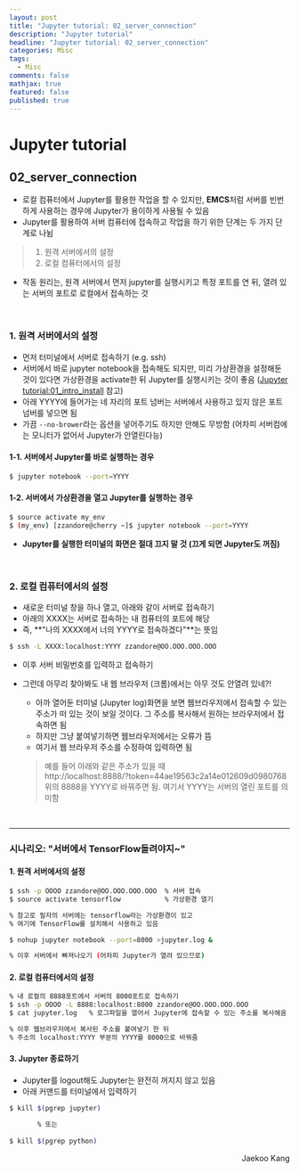```yaml
---
layout: post
title: "Jupyter tutorial: 02_server_connection"
description: "Jupyter tutorial"
headline: "Jupyter tutorial: 02_server_connection"
categories: Misc
tags: 
  - Misc
comments: false
mathjax: true
featured: false
published: true
---
```


# Jupyter tutorial
## 02\_server\_connection

- 로컬 컴퓨터에서 Jupyter를 활용한 작업을 할 수 있지만, **EMCS**처럼 서버를 빈번하게 사용하는 경우에 Jupyter가 용이하게 사용될 수 있음
- Jupyter를 활용하여 서버 컴퓨터에 접속하고 작업을 하기 위한 단계는 두 가지 단계로 나뉨

> 1. 원격 서버에서의 설정  
> 2. 로컬 컴퓨터에서의 설정  
- 작동 원리는, 원격 서버에서 먼저 jupyter를 실행시키고 특정 포트를 연 뒤, 열려 있는 서버의 포트로 로컬에서 접속하는 것

<br>

### 1. 원격 서버에서의 설정
- 먼저 터미널에서 서버로 접속하기 (e.g. ssh)
- 서버에서 바로 jupyter notebook을 접속해도 되지만, 미리 가상환경을 설정해둔 것이 있다면 가상환경을 activate한 뒤 Jupyter를 실행시키는 것이 좋음 ([Jupyter tutorial:01_intro_install](https://emcslabs.github.io/misc/Jupyter_Notebook) 참고)
- 아래 YYYY에 들어가는 네 자리의 포트 넘버는 서버에서 사용하고 있지 않은 포트 넘버를 넣으면 됨
- 가끔 ```--no-brower```라는 옵션을 넣어주기도 하지만 안해도 무방함 (어차피 서버컴에는 모니터가 없어서 Jupyter가 안열린다능)

#### 1-1. 서버에서 Jupyter를 바로 실행하는 경우

```bash
$ jupyter notebook --port=YYYY
```

#### 1-2. 서버에서 가상환경을 열고 Jupyter를 실행하는 경우
```bash
$ source activate my_env
$ (my_env) [zzandore@cherry ~]$ jupyter notebook --port=YYYY
```
- __Jupyter를 실행한 터미널의 화면은 절대 끄지 말 것 (끄게 되면 Jupyter도 꺼짐)__

<br>

### 2. 로컬 컴퓨터에서의 설정
- 새로운 터미널 창을 하나 열고, 아래와 같이 서버로 접속하기
- 아래의 XXXX는 서버로 접속하는 내 컴퓨터의 포트에 해당
- 즉, **"나의 XXXX에서 너의 YYYY로 접속하겠다"**는 뜻임

```bash
$ ssh -L XXXX:localhost:YYYY zzandore@OO.OOO.OOO.OOO
```
- 이후 서버 비밀번호를 입력하고 접속하기
- 그런데 아무리 찾아봐도 내 웹 브라우저 (크롬)에서는 아무 것도 안열려 있네?!
    - 아까 열어둔 터미널 (Jupyter log)화면을 보면 웹브라우저에서 접속할 수 있는 주소가 떠 있는 것이 보일 것이다. 그 주소를 복사해서 원하는 브라우저에서 접속하면 됨
    - 하지만 그냥 붙여넣기하면 웹브라우저에서는 오류가 뜸
    - 여기서 웹 브라우저 주소를 수정하여 입력하면 됨
    
    > 예를 들어 아래와 같은 주소가 있을 때  
    > http://localhost:8888/?token=44ae19563c2a14e012609d0980768  
    > 위의 8888을 YYYY로 바꿔주면 됨. 여기서 YYYY는 서버의 열린 포트를 의미함

<br>

---

### 시나리오: "서버에서 TensorFlow돌려야지~"
#### 1. 원격 서버에서의 설정
```bash
$ ssh -p OOOO zzandore@OO.OOO.OOO.OOO  % 서버 접속
$ source activate tensorflow           % 가상환경 열기

% 참고로 필자의 서버에는 tensorflow라는 가상환경이 있고
% 여기에 TensorFlow를 설치해서 사용하고 있음

$ nohup jupyter notebook --port=8000 >jupyter.log &

% 이후 서버에서 빠져나오기 (어차피 Jupyter가 열려 있으므로)
```

#### 2. 로컬 컴퓨터에서의 설정
```bash
% 내 로컬의 8888포트에서 서버의 8000포트로 접속하기
$ ssh -p OOOO -L 8888:localhost:8000 zzandore@OO.OOO.OOO.OOO
$ cat jupyter.log   % 로그파일을 열어서 Jupyter에 접속할 수 있는 주소를 복사해옴

% 이후 웹브라우저에서 복사된 주소를 붙여넣기 한 뒤
% 주소의 localhost:YYYY 부분의 YYYY를 8000으로 바꿔줌
```

#### 3. Jupyter 종료하기
- Jupyter를 logout해도 Jupyter는 완전히 꺼지지 않고 있음
- 아래 커맨드를 터미널에서 입력하기

```bash
$ kill $(pgrep jupyter)

       % 또는
       
$ kill $(pgrep python)
```


<p align="right"> Jaekoo Kang <p>
